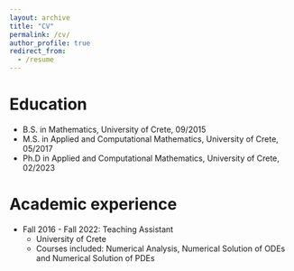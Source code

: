 ```yaml
---
layout: archive
title: "CV"
permalink: /cv/
author_profile: true
redirect_from:
  - /resume
---
```



Education
======
* B.S. in Mathematics, University of Crete, 09/2015
* M.S. in Applied and Computational Mathematics, University of Crete, 05/2017
* Ph.D in Applied and Computational Mathematics, University of Crete, 02/2023

Academic experience
======
* Fall 2016 - Fall 2022: Teaching Assistant
  * University of Crete
  * Courses included: Numerical Analysis, Numerical Solution of ODEs and Numerical Solution of PDEs 


 
